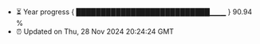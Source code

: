 - ⏳ Year progress { ███████████████████████████▁▁▁ } 90.94 %
- ⏰ Updated on Thu, 28 Nov 2024 20:24:24 GMT

